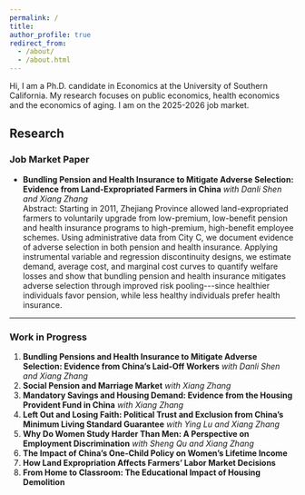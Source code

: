 ```yaml
---
permalink: /
title:
author_profile: true
redirect_from: 
  - /about/
  - /about.html
---
```


Hi, I am a Ph.D. candidate in Economics at the University of Southern California. My research focuses on public economics, health economics and the economics of aging. I am on the 2025-2026 job market.


## <a id="research"></a> Research
### Job Market Paper
- **Bundling Pension and Health Insurance to Mitigate Adverse Selection: Evidence from Land-Expropriated Farmers in China** *with Danli Shen and Xiang Zhang*  
  Abstract: Starting in 2011, Zhejiang Province allowed land-expropriated farmers to voluntarily upgrade from low-premium, low-benefit pension and health insurance programs to high-premium, high-benefit employee schemes. Using administrative data from City C, we document evidence of adverse selection in both pension and health insurance. Applying instrumental variable and regression discontinuity designs, we estimate demand, average cost, and marginal cost curves to quantify welfare losses and show that bundling pension and health insurance mitigates adverse selection through improved risk pooling---since healthier individuals favor pension, while less healthy individuals prefer health insurance.

---

### Work in Progress
1. **Bundling Pensions and Health Insurance to Mitigate Adverse Selection: Evidence from China’s Laid-Off Workers** *with Danli Shen and Xiang Zhang*  
2. **Social Pension and Marriage Market** *with Xiang Zhang*  
3. **Mandatory Savings and Housing Demand: Evidence from the Housing Provident Fund in China** *with Xiang Zhang*  
4. **Left Out and Losing Faith: Political Trust and Exclusion from China’s Minimum Living Standard Guarantee** *with Ying Lu and Xiang Zhang*  
5. **Why Do Women Study Harder Than Men: A Perspective on Employment Discrimination** *with Sheng Qu and Xiang Zhang*  
6. **The Impact of China’s One-Child Policy on Women’s Lifetime Income**  
7. **How Land Expropriation Affects Farmers’ Labor Market Decisions**  
8. **From Home to Classroom: The Educational Impact of Housing Demolition**
